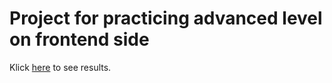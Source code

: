 # Project for practicing advanced level on frontend side

Klick [here](https://nazar-pichak.github.io/ArtistFinder/) to see results.
